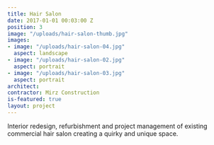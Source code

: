 ```yaml
---
title: Hair Salon
date: 2017-01-01 00:03:00 Z
position: 3
image: "/uploads/hair-salon-thumb.jpg"
images:
- image: "/uploads/hair-salon-04.jpg"
  aspect: landscape
- image: "/uploads/hair-salon-02.jpg"
  aspect: portrait
- image: "/uploads/hair-salon-03.jpg"
  aspect: portrait
architect: 
contractor: Mirz Construction
is-featured: true
layout: project
---
```


Interior redesign, refurbishment and project management of existing commercial hair salon creating a quirky and unique space.